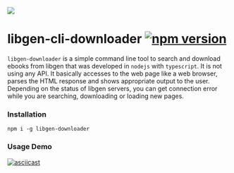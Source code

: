 ![](https://raw.githubusercontent.com/obsfx/libgen-cli-downloader/master/logo.jpg)

# libgen-cli-downloader [![npm version](https://badge.fury.io/js/libgen-downloader.svg)](https://badge.fury.io/js/libgen-downloader)

`libgen-downloader` is a simple command line tool to search and download ebooks from libgen that was developed in `nodejs` with `typescript`. It is not using any API. It basically accesses to the web page like a web browser, parses the HTML response and shows appropriate output to the user. Depending on the status of libgen servers, you can get connection error while you are searching, downloading or loading new pages.

### Installation

```
npm i -g libgen-downloader
```

### Usage Demo

[![asciicast](https://asciinema.org/a/RnsFn1h4eEoMTeL9jPpAmkmL7.svg)](https://asciinema.org/a/RnsFn1h4eEoMTeL9jPpAmkmL7)